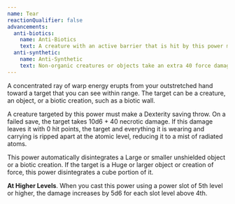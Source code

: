 ```yaml
---
name: Tear
reactionQualifier: false
advancements:
  anti-biotics:
    name: Anti-Biotics
    text: A creature with an active barrier that is hit by this power must expend all remaining barrier ticks to reduce the damage. The total damage reduction from the remaining barrier ticks is reduced by half.
  anti-synthetic:
    name: Anti-Synthetic
    text: Non-organic creatures or objects take an extra 40 force damage. This power disintegrates up to a 6m cube of synthetic materials.
---
```

A concentrated ray of warp energy erupts from your outstretched hand toward a target that you can see within range.
The target can be a creature, an object, or a biotic creation, such as a biotic wall.

A creature targeted by this power must make a Dexterity saving throw. On a failed save, the target takes
10d6 + 40 necrotic damage. If this damage leaves it with 0 hit points, the target and everything
it is wearing and carrying is ripped apart at the atomic level, reducing it to a mist of radiated atoms.

This power automatically disintegrates a Large or smaller unshielded object or a biotic creation. If the target is a
Huge or larger object or creation of force, this power disintegrates a <me-distance length="10" adj/> cube portion of it.

__At Higher Levels__. When you cast this power using a power slot of 5th level or higher, the damage increases by 5d6
for each slot level above 4th.
